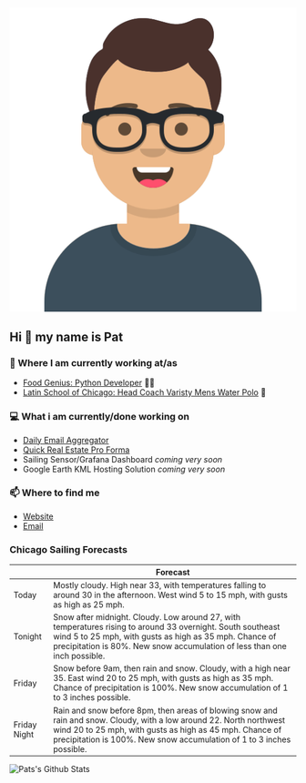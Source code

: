 [![Social banner for p-j-falconer](https://raw.githubusercontent.com/P-J-FALCONER/P-J-FALCONER/master/assets/avataaars.svg)](https://patfalconer.com/)
## Hi :wave: my name is Pat

### 💼 Where I am currently working at/as
- [Food Genius: Python Developer](https://getfoodgenius.com/) 🍔🐍
- [Latin School of Chicago: Head Coach Varisty Mens Water Polo](https://www.latinschool.org/) 🤽


### 💻 What i am currently/done working on
 - [Daily Email Aggregator](https://github.com/P-J-FALCONER/dott_daily_mail)
 - [Quick Real Estate Pro Forma](https://github.com/P-J-FALCONER/henry)
 - Sailing Sensor/Grafana Dashboard *coming very soon*
 - Google Earth KML Hosting Solution *coming very soon*

### 📫 Where to find me
 - [Website](https://patfalconer.com/)
 - [Email](mailto:patrick.j.falconer@gmail.com)


### Chicago Sailing Forecasts
|   | Forecast  |
|---|---|
| Today | Mostly cloudy. High near 33, with temperatures falling to around 30 in the afternoon. West wind 5 to 15 mph, with gusts as high as 25 mph. |
| Tonight | Snow after midnight. Cloudy. Low around 27, with temperatures rising to around 33 overnight. South southeast wind 5 to 25 mph, with gusts as high as 35 mph. Chance of precipitation is 80%. New snow accumulation of less than one inch possible. |
| Friday | Snow before 9am, then rain and snow. Cloudy, with a high near 35. East wind 20 to 25 mph, with gusts as high as 35 mph. Chance of precipitation is 100%. New snow accumulation of 1 to 3 inches possible. |
| Friday Night | Rain and snow before 8pm, then areas of blowing snow and rain and snow. Cloudy, with a low around 22. North northwest wind 20 to 25 mph, with gusts as high as 45 mph. Chance of precipitation is 100%. New snow accumulation of 1 to 3 inches possible. |

![Pats's Github Stats](https://github-readme-stats.vercel.app/api?username=p-j-falconer&show_icons=true&theme=radical)
